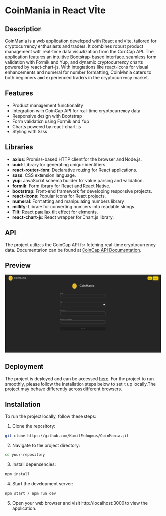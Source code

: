 # CoinMania in React Vİte

## Description

CoinMania is a web application developed with React and Vite, tailored for cryptocurrency enthusiasts and traders. It combines robust product management with real-time data visualization from the CoinCap API. The application features an intuitive Bootstrap-based interface, seamless form validation with Formik and Yup, and dynamic cryptocurrency charts powered by react-chart-js. With integrations like react-icons for visual enhancements and numeral for number formatting, CoinMania caters to both beginners and experienced traders in the cryptocurrency market.

## Features

- Product management functionality
- Integration with CoinCap API for real-time cryptocurrency data
- Responsive design with Bootstrap
- Form validation using Formik and Yup
- Charts powered by react-chart-js
- Styling with Sass

## Libraries

- **axios**: Promise-based HTTP client for the browser and Node.js.
- **uuid**: Library for generating unique identifiers.
- **react-router-dom**: Declarative routing for React applications.
- **sass**: CSS extension language.
- **yup**: JavaScript schema builder for value parsing and validation.
- **formik**: Form library for React and React Native.
- **bootstrap**: Front-end framework for developing responsive projects.
- **react-icons**: Popular icons for React projects.
- **numeral**: Formatting and manipulating numbers library.
- **millify**: Library for converting numbers into readable strings.
- **Tilt**: React parallax tilt effect for elements.
- **react-chart-js**: React wrapper for Chart.js library.

## API

The project utilizes the CoinCap API for fetching real-time cryptocurrency data. Documentation can be found at [CoinCap API Documentation](https://docs.coincap.io/).

## Preview

![](public/CoinMania-GIF.gif)

## Deployment

The project is deployed and can be accessed [here](https://chimerical-swan-91a6b2.netlify.app/). For the project to run smoothly, please follow the installation steps below to set it up locally.The project may behave differently across different browsers.

## Installation

To run the project locally, follow these steps:

1. Clone the repository:

```bash
git clone https://github.com/KamilErdogmus/CoinMania.git
```

2. Navigate to the project directory:

```bash
cd your-repository
```

3. Install dependencies:

```bash
npm install
```

4. Start the development server:

```bash
npm start / npm run dev
```

5. Open your web browser and visit http://localhost:3000 to view the application.
